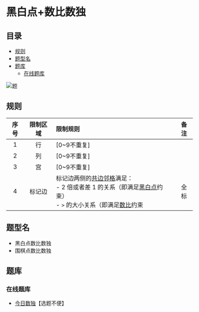 # 黑白点+数比数独
<!-- START doctoc generated TOC please keep comment here to allow auto update -->
<!-- DON'T EDIT THIS SECTION, INSTEAD RE-RUN doctoc TO UPDATE -->
## 目录

- [规则](#%E8%A7%84%E5%88%99)
- [题型名](#%E9%A2%98%E5%9E%8B%E5%90%8D)
- [题库](#%E9%A2%98%E5%BA%93)
  - [在线题库](#%E5%9C%A8%E7%BA%BF%E9%A2%98%E5%BA%93)

<!-- END doctoc generated TOC please keep comment here to allow auto update -->

![题](https://cn.sudoku.today/pic/02/greaterkropki/44454_348207.png)

## 规则

<!-- markdownlint-disable MD013 -->
| 序号  | 限制区域 | 限制规则                                                                     | 备注  |
|:---:|:----:|:-------------------------------------------------------------------------|:---:|
|  1  |  行   | [0~9不重复]                                                                 |     |
|  2  |  列   | [0~9不重复]                                                                 |     |
|  3  |  宫   | [0~9不重复]                                                                 |     |
|  4  | 标记边  | 标记边两侧的[共边邻格]满足：<br/>- 2 倍或者差 1 的关系（即满足[黑白点]约束）<br/>- `>` 的大小关系（即满足[数比]约束 | 全标  |
<!-- markdownlint-enable MD013 -->

## 题型名

- 黑白点数比数独
- 围棋点数比数独

## 题库

### 在线题库

- [今日数独]【选题不便】

[共边邻格]: ../../../rules.md#共边邻格

[黑白点]: ../../../rules.md#黑白点

[数比]: ../../../rules.md#数比

[今日数独]: https://cn.sudoku.today/g-greater-than-kropki-sudoku/
